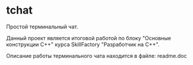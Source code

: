 # tchat
Простой терминальный чат.

Данный проект является итоговой работой по блоку "Основные конструкции С++" курса SkillFactory "Разработчик на С++".

Описание работы терминального чата находится в файле: readme.doc
